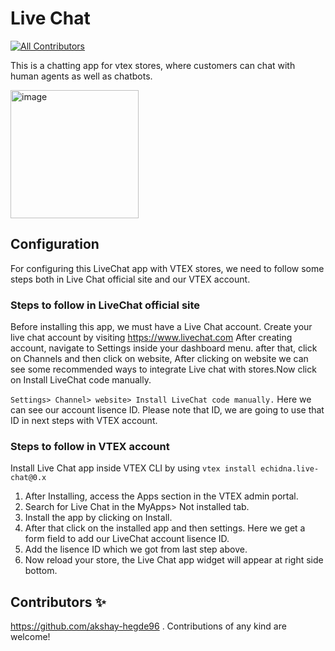 
# Live Chat

<!-- DOCS-IGNORE:start -->
<!-- ALL-CONTRIBUTORS-BADGE:START - Do not remove or modify this section -->
[![All Contributors](https://img.shields.io/badge/all_contributors-1-orange.svg?style=flat-square)](#contributors-)
<!-- ALL-CONTRIBUTORS-BADGE:END -->
<!-- DOCS-IGNORE:end -->

This is a chatting app for vtex stores, where customers can chat with human agents as well as chatbots.

<img width="205" alt="image" src="https://user-images.githubusercontent.com/91450011/159441832-4b26694b-ac7a-438a-aff2-867fd7428f35.png">

## Configuration
For configuring this LiveChat app with VTEX stores, we need to follow some steps both in Live Chat official site and our VTEX account.
### Steps to follow in LiveChat official site
Before installing this app, we must have a Live Chat account. Create your live chat account by visiting https://www.livechat.com
After creating account, navigate to Settings inside your dashboard menu. after that, click on Channels and then click on website, After clicking on website we can see some recommended ways to integrate Live chat with stores.Now click on Install LiveChat code manually. 

`Settings> Channel> website> Install LiveChat code manually.`
Here we can see our account lisence ID. Please note that ID, we are going to use that ID in next steps with VTEX account.

### Steps to follow in VTEX account
Install Live Chat app inside VTEX CLI by using `vtex install echidna.live-chat@0.x`

1. After Installing, access the Apps section in the VTEX admin portal.
2. Search for Live Chat in the MyApps> Not installed tab.
3. Install the app by clicking on Install.
4. After that click on the installed app and then settings. Here we get a form field to add our LiveChat account lisence ID.
5. Add the lisence ID which we got from last step above.
6. Now reload your store, the Live Chat app widget will appear at right side bottom.



## Contributors ✨

https://github.com/akshay-hegde96 . Contributions of any kind are welcome!
<!-- DOCS-IGNORE:end -->
